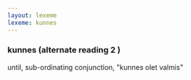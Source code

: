 ```yaml
---
layout: lexeme
lexeme: kunnes
---
```


###  kunnes  (alternate reading 2 )

until, sub-ordinating conjunction, "kunnes olet valmis"

